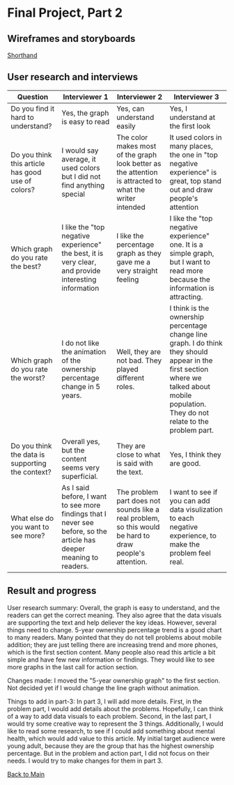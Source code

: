 # Final Project, Part 2
## Wireframes and storyboards

[Shorthand](https://preview.shorthand.com/FBzo4B4LwCStFHqO)

## User research and interviews

| Question | Interviewer 1 | Interviewer 2 | Interviewer 3 |
| --- | --- | --- | ---|
| Do you find it hard to understand? | Yes, the graph is easy to read | Yes, can understand easily | Yes, I understand at the first look |
| Do you think this article has good use of colors? | I would say average, it used colors but I did not find anything special | The color makes most of the graph look better as the attention is attracted to what the writer intended | It used colors in many places, the one in "top negative experience" is great, top stand out and draw people's attention |
| Which graph do you rate the best? | I like the "top negative experience" the best, it is very clear, and provide interesting information | I like the percentage graph as they gave me a very straight feeling | I like the "top negative experience" one. It is a simple graph, but I want to read more because the information is attracting. |
| Which graph do you rate the worst? | I do not like the animation of the ownership percentage change in 5 years. | Well, they are not bad. They played different roles. | I think is the ownership percentage change line graph. I do think they should appear in the first section where we talked about mobile population. They do not relate to the problem part. | 
| Do you think the data is supporting the context? | Overall yes, but the content seems very superficial. | They are close to what is said with the text. | Yes, I think they are good. | 
| What else do you want to see more? | As I said before, I want to see more findings that I never see before, so the article has deeper meaning to readers. | The problem part does not sounds like a real problem, so this would be hard to draw people's attention. | I want to see if you can add data visulization to each negative experience, to make the problem feel real. |

## Result and progress 

User research summary: Overall, the graph is easy to understand, and the readers can get the correct meaning. They also agree that the data visuals are supporting the text and help deliever the key ideas. However, several things need to change. 5-year ownership percentage trend is a good chart to many readers. Many pointed that they do not tell problems about mobile addition; they are just telling there are increasing trend and more phones, which is the first section content. Many people also read this article a bit simple and have few new information or findings. They would like to see more graphs in the last call for action section.

Changes made: I moved the "5-year ownership graph" to the first section. Not decided yet if I would change the line graph without animation.

Things to add in part-3: In part 3, I will add more details. First, in the problem part, I would add details about the problems. Hopefully, I can think of a way to add data visuals to each problem. Second, in the last part, I would try some creative way to represent the 3 things. Additionally, I would like to read some research, to see if I could add something about mental health, which would add value to this article. My initial target audience were young adult, because they are the group that has the highest ownership percentage. But in the problem and action part, I did not focus on their needs. I would try to make changes for them in part 3.

[Back to Main](/README.md)
